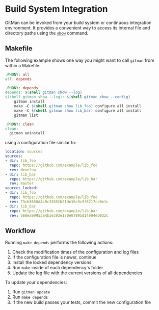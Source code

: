 # Build System Integration

GitMan can be invoked from your build system or continuous integration environment. It provides a convenient way to access its internal file and directory paths using the [`show`](../interfaces/cli.md#show) command.

## Makefile

The following example shows one way you might want to call `gitman` from within a Makefile:

```makefile
.PHONY: all
all: depends

.PHONY: depends
depends: $(shell gitman show --log)
$(shell gitman show --log): $(shell gitman show --config)
	gitman install
	make -C $(shell gitman show lib_foo) configure all install
	make -C $(shell gitman show lib_bar) configure all install
	gitman list

.PHONY: clean
clean:
  gitman uninstall
```

using a configuration file similar to:

```yaml
location: sources
sources:
- dir: lib_foo
  repo: https://github.com/example/lib_foo
  rev: develop
- dir: lib_bar
  repo: https://github.com/example/lib_bar
  rev: master
sources_locked:
- dir: lib_foo
  repo: https://github.com/example/lib_foo
  rev: 73cb3668d4c9c3388fb21de16c9c3f6217cc0e1c
- dir: lib_bar
  repo: https://github.com/example/lib_bar
  rev: 560ea99953a4b3e393e170e07895d14904eb032c
```

## Workflow

Running `make depends` performs the following actions:

1. Check the modification times of the configuration and log files
2. If the configuration file is newer, continue
3. Install the locked dependency versions
4. Run `make` inside of each dependency's folder
5. Update the log file with the current versions of all dependencies

To update your dependencies:

1. Run `gitman update`
2. Run `make depends`
3. If the new build passes your tests, commit the new configuration file
